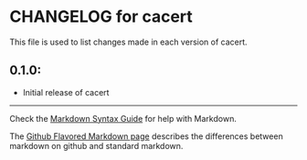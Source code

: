 # CHANGELOG for cacert

This file is used to list changes made in each version of cacert.

## 0.1.0:

* Initial release of cacert

- - -
Check the [Markdown Syntax Guide](http://daringfireball.net/projects/markdown/syntax) for help with Markdown.

The [Github Flavored Markdown page](http://github.github.com/github-flavored-markdown/) describes the differences between markdown on github and standard markdown.
